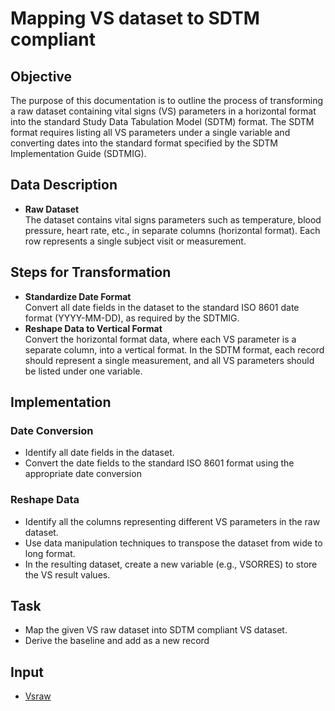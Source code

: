 # Mapping VS dataset to SDTM compliant 

##  Objective
The purpose of this documentation is to outline the process of transforming a raw dataset containing vital signs (VS) parameters in a horizontal format into the standard Study Data Tabulation Model (SDTM) format. The SDTM format requires listing all VS parameters under a single variable and converting dates into the standard format specified by the SDTM Implementation Guide (SDTMIG).

## Data Description
- **Raw Dataset** <br>
The dataset contains vital signs parameters such as temperature, blood pressure, heart rate, etc., in separate columns (horizontal format).
Each row represents a single subject visit or measurement.

## Steps for Transformation
- **Standardize Date Format** <br>
Convert all date fields in the dataset to the standard ISO 8601 date format (YYYY-MM-DD), as required by the SDTMIG.
- **Reshape Data to Vertical Format** <br>
Convert the horizontal format data, where each VS parameter is a separate column, into a vertical format. In the SDTM format, each record should represent a single measurement, and all VS parameters should be listed under one variable.

## Implementation
### Date Conversion
- Identify all date fields in the dataset.
- Convert the date fields to the standard ISO 8601 format using the appropriate date conversion 
### Reshape Data
- Identify all the columns representing different VS parameters in the raw dataset.
- Use data manipulation techniques to transpose the dataset from wide to long format.
- In the resulting dataset, create a new variable (e.g., VSORRES) to store the VS result values.

## Task
- Map the given VS raw dataset into SDTM compliant VS dataset.
- Derive the baseline and add as a new record

## Input
- [Vsraw](https://github.com/theadewole/VS_SDTM_Mapping/blob/main/vsraw.sas7bdat)
